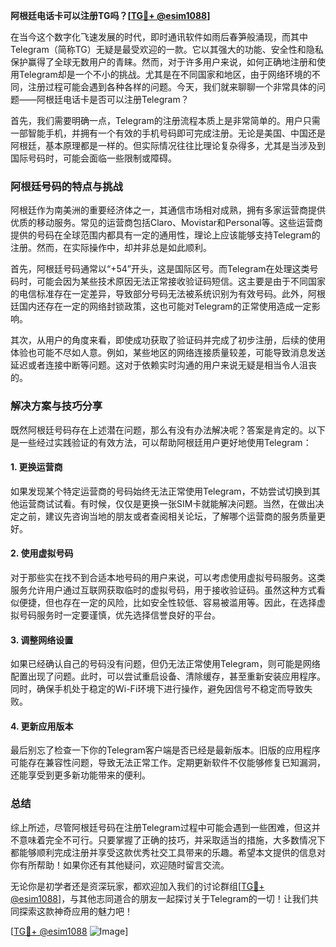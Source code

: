**阿根廷电话卡可以注册TG吗？[[TG💪+ @esim1088](https://t.me/s/esim1088)]**

在当今这个数字化飞速发展的时代，即时通讯软件如雨后春笋般涌现，而其中Telegram（简称TG）无疑是最受欢迎的一款。它以其强大的功能、安全性和隐私保护赢得了全球无数用户的青睐。然而，对于许多用户来说，如何正确地注册和使用Telegram却是一个不小的挑战。尤其是在不同国家和地区，由于网络环境的不同，注册过程可能会遇到各种各样的问题。今天，我们就来聊聊一个非常具体的问题——阿根廷电话卡是否可以注册Telegram？

首先，我们需要明确一点，Telegram的注册流程本质上是非常简单的。用户只需一部智能手机，并拥有一个有效的手机号码即可完成注册。无论是美国、中国还是阿根廷，基本原理都是一样的。但实际情况往往比理论复杂得多，尤其是当涉及到国际号码时，可能会面临一些限制或障碍。

### 阿根廷号码的特点与挑战

阿根廷作为南美洲的重要经济体之一，其通信市场相对成熟，拥有多家运营商提供优质的移动服务。常见的运营商包括Claro、Movistar和Personal等。这些运营商提供的号码在全球范围内都具有一定的通用性，理论上应该能够支持Telegram的注册。然而，在实际操作中，却并非总是如此顺利。

首先，阿根廷号码通常以“+54”开头，这是国际区号。而Telegram在处理这类号码时，可能会因为某些技术原因无法正常接收验证码短信。这主要是由于不同国家的电信标准存在一定差异，导致部分号码无法被系统识别为有效号码。此外，阿根廷国内还存在一定的网络封锁政策，这也可能对Telegram的正常使用造成一定影响。

其次，从用户的角度来看，即使成功获取了验证码并完成了初步注册，后续的使用体验也可能不尽如人意。例如，某些地区的网络连接质量较差，可能导致消息发送延迟或者连接中断等问题。这对于依赖实时沟通的用户来说无疑是相当令人沮丧的。

### 解决方案与技巧分享

既然阿根廷号码存在上述潜在问题，那么有没有办法解决呢？答案是肯定的。以下是一些经过实践验证的有效方法，可以帮助阿根廷用户更好地使用Telegram：

#### 1. 更换运营商
如果发现某个特定运营商的号码始终无法正常使用Telegram，不妨尝试切换到其他运营商试试看。有时候，仅仅是更换一张SIM卡就能解决问题。当然，在做出决定之前，建议先咨询当地的朋友或者查阅相关论坛，了解哪个运营商的服务质量更好。

#### 2. 使用虚拟号码
对于那些实在找不到合适本地号码的用户来说，可以考虑使用虚拟号码服务。这类服务允许用户通过互联网获取临时的虚拟号码，用于接收验证码。虽然这种方式看似便捷，但也存在一定的风险，比如安全性较低、容易被滥用等。因此，在选择虚拟号码服务时一定要谨慎，优先选择信誉良好的平台。

#### 3. 调整网络设置
如果已经确认自己的号码没有问题，但仍无法正常使用Telegram，则可能是网络配置出现了问题。此时，可以尝试重启设备、清除缓存，甚至重新安装应用程序。同时，确保手机处于稳定的Wi-Fi环境下进行操作，避免因信号不稳定而导致失败。

#### 4. 更新应用版本
最后别忘了检查一下你的Telegram客户端是否已经是最新版本。旧版的应用程序可能存在兼容性问题，导致无法正常工作。定期更新软件不仅能够修复已知漏洞，还能享受到更多新功能带来的便利。

### 总结

综上所述，尽管阿根廷号码在注册Telegram过程中可能会遇到一些困难，但这并不意味着完全不可行。只要掌握了正确的技巧，并采取适当的措施，大多数情况下都能够顺利完成注册并享受这款优秀社交工具带来的乐趣。希望本文提供的信息对你有所帮助！如果你还有其他疑问，欢迎随时留言交流。

无论你是初学者还是资深玩家，都欢迎加入我们的讨论群组[[TG💪+ @esim1088](https://t.me/s/esim1088)]，与其他志同道合的朋友一起探讨关于Telegram的一切！让我们共同探索这款神奇应用的魅力吧！

[[TG💪+ @esim1088](https://t.me/s/esim1088) ![Image](https://i.postimg.cc/4NQfJmqS/Snipaste-2025-05-13-00-14-12.png)]